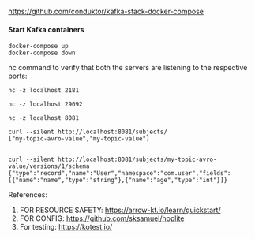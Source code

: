 https://github.com/conduktor/kafka-stack-docker-compose
#### Start Kafka containers
```shell
docker-compose up
docker-compose down
```

nc command to verify that both the servers are listening to the respective ports:

```shell
nc -z localhost 2181
```

```shell
nc -z localhost 29092
```
```shell
nc -z localhost 8081
```
```shell
curl --silent http://localhost:8081/subjects/                      
["my-topic-avro-value","my-topic-value"]   
```
```shell
                                                                                                                                  
curl --silent http://localhost:8081/subjects/my-topic-avro-value/versions/1/schema
{"type":"record","name":"User","namespace":"com.user","fields":[{"name":"name","type":"string"},{"name":"age","type":"int"}]}
```
References:
1. FOR RESOURCE SAFETY: https://arrow-kt.io/learn/quickstart/
2. FOR CONFIG: https://github.com/sksamuel/hoplite
3. For testing: https://kotest.io/